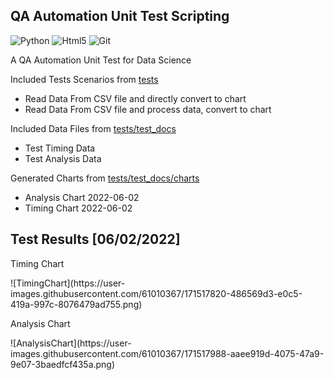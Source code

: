 ﻿## QA Automation Unit Test Scripting
 ![Python](https://img.shields.io/badge/Python-000000?style=for-the-badge&logo=python&logoColor=white)
 ![Html5](https://img.shields.io/badge/HTML5-000000?style=for-the-badge&logo=html5&logoColor=white)
 ![Git](https://img.shields.io/badge/GIT-000000?style=for-the-badge&logo=git&logoColor=white)


 <p>A QA Automation Unit Test for Data Science</p>
 <p>Included Tests Scenarios from <a href="https://github.com/Berkantyuks/QA-Automation-Unit-Test-Scripting/tree/main/tests">tests</a></p>
 
 <ul>
  <li>Read Data From CSV file and directly convert to chart</li>
  <li>Read Data From CSV file and process data, convert to chart</li>
 </ul>
 
 <p>Included Data Files from <a href="https://github.com/Berkantyuks/QA-Automation-Unit-Test-Scripting/tree/main/tests/test_docs">tests/test_docs</a></p>
 <ul>
  <li>Test Timing Data</li>
  <li>Test Analysis Data</li>
 </ul>
 
 <p>Generated Charts from <a href="https://github.com/Berkantyuks/QA-Automation-Unit-Test-Scripting/tree/main/tests/test_docs">tests/test_docs/charts</a></p>
 <ul>
  <li>Analysis Chart 2022-06-02</li>
  <li>Timing Chart 2022-06-02</li>
 </ul>
 
 ## Test Results [06/02/2022]
 
 <p>Timing Chart</p>
 ![TimingChart](https://user-images.githubusercontent.com/61010367/171517820-486569d3-e0c5-419a-997c-8076479ad755.png)
 <br/>
 <p>Analysis Chart</p>
 ![AnalysisChart](https://user-images.githubusercontent.com/61010367/171517988-aaee919d-4075-47a9-9e07-3baedfcf435a.png)


 

